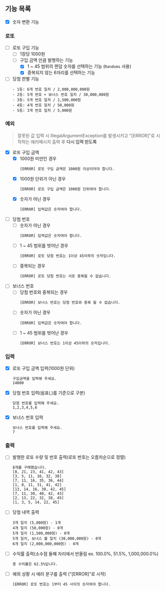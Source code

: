 ## 기능 목록

-[x] 숫자 변환 기능 

### 로또

-[ ] 로또 구입 기능
    -[ ] 1장당 1000원
    -[ ] 구입 금액 만큼 발행하는 기능
      -[x] 1 ~ 45 범위의 랜덤 숫자를 선택하는 기능 (`Randoms` 사용)
      -[x] 중복되지 않는 6자리를 선택하는 기능

-[ ] 당첨 판별 기능
    ```
    - 1등: 6개 번호 일치 / 2,000,000,000원
    - 2등: 5개 번호 + 보너스 번호 일치 / 30,000,000원
    - 3등: 5개 번호 일치 / 1,500,000원
    - 4등: 4개 번호 일치 / 50,000원
    - 5등: 3개 번호 일치 / 5,000원
    ```

### 예외

> 잘못된 값 입력 시 IllegalArgumentException를 발생시키고 "[ERROR]"로 시작하는  에러메시지 출력 후 **다시 입력 받도록**
-[x] 로또 구입 금액
    -[x] 1000원 미만인 경우
      ```
      [ERROR] 로또 구입 금액은 1000원 이상이어야 합니다. 
      ```
    -[x] 1000원 단위가 아닌 경우
      ```
      [ERROR] 로또 구입 금액은 1000원 단위여야 합니다. 
      ```
    -[x] 숫자가 아닌 경우
      ```
      [ERROR] 입력값은 숫자여야 합니다. 
      ```
-[ ] 당첨 번호
    -[ ] 숫자가 아닌 경우
      ```
      [ERROR] 입력값은 숫자여야 합니다. 
      ```
    -[ ] 1 ~ 45 범위를 벗어난 경우
      ```
      [ERROR] 로또 당첨 번호는 1이상 45이하의 숫자입니다.
      ```
    -[ ] 중복되는 경우
      ```
      [ERROR] 로또 당첨 번호는 서로 중복될 수 없습니다. 
      ```
-[ ] 보너스 번호
    -[ ] 당첨 번호와 중복되는 경우
      ```
      [ERROR] 보너스 번호는 당첨 번호와 중복 될 수 없습니다. 
      ```
    -[ ] 숫자가 아닌 경우
      ```
      [ERROR] 입력값은 숫자여야 합니다. 
      ```
    -[ ] 1 ~ 45 범위를 벗어난 경우
      ```
      [ERROR] 보너스 번호는 1이상 45이하의 숫자입니다.
      ```

### 입력

-[x] 로또 구입 금액 입력(1000원 단위)

   ```
   구입금액을 입력해 주세요.
   14000
   ```

-[x] 당첨 번호 입력(쉼표(,)를 기준으로 구분)

   ```
   당첨 번호를 입력해 주세요.
   1,2,3,4,5,6
   ```

-[x] 보너스 번호 입력

   ```
   보너스 번호를 입력해 주세요.
   7
   ```

### 출력

-[ ] 발행한 로또 수량 및 번호 출력(로또 번호는 오름차순으로 정렬)

   ```
   8개를 구매했습니다.
   [8, 21, 23, 41, 42, 43] 
   [3, 5, 11, 16, 32, 38] 
   [7, 11, 16, 35, 36, 44] 
   [1, 8, 11, 31, 41, 42] 
   [13, 14, 16, 38, 42, 45] 
   [7, 11, 30, 40, 42, 43] 
   [2, 13, 22, 32, 38, 45] 
   [1, 3, 5, 14, 22, 45]
   ```

-[ ] 당첨 내역 출력

   ```
   3개 일치 (5,000원) - 1개
   4개 일치 (50,000원) - 0개
   5개 일치 (1,500,000원) - 0개
   5개 일치, 보너스 볼 일치 (30,000,000원) - 0개
   6개 일치 (2,000,000,000원) - 0개
   ```

-[ ] 수익률 출력(소수점 둘째 자리에서 반올림 ex. 100.0%, 51.5%, 1,000,000.0%)

   ```
   총 수익률은 62.5%입니다.
   ```

-[ ] 예외 상황 시 에러 문구를 출력 ("[ERROR]"로 시작)

   ```
   [ERROR] 로또 번호는 1부터 45 사이의 숫자여야 합니다.
   ```